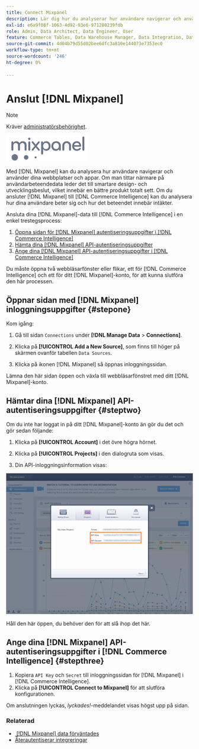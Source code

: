 ```yaml
---
title: Connect Mixpanel
description: Lär dig hur du analyserar hur användare navigerar och använder dina webbplatser och appar.
exl-id: e6a9f08f-1063-4d92-93e6-971280239fdb
role: Admin, Data Architect, Data Engineer, User
feature: Commerce Tables, Data Warehouse Manager, Data Integration, Data Import/Export
source-git-commit: 4d04b79d55d02bee6dfc3a810e144073e7353ec0
workflow-type: tm+mt
source-wordcount: '246'
ht-degree: 0%

---
```


# Anslut [!DNL Mixpanel]

>[!NOTE]
>
>Kräver [administratörsbehörighet](../../../administrator/user-management/user-management.md).

![Mixpanel-logotyp](../../../assets/Mixpanel_logo.png)

Med [!DNL Mixpanel] kan du analysera hur användare navigerar och använder dina webbplatser och appar. Om man tittar närmare på användarbeteendedata leder det till smartare design- och utvecklingsbeslut, vilket innebär en bättre produkt totalt sett. Om du ansluter [!DNL Mixpanel] till [!DNL Commerce Intelligence] kan du analysera hur dina användare beter sig och hur det beteendet innebär intäkter.

Ansluta dina [!DNL Mixpanel]-data till [!DNL Commerce Intelligence] i en enkel trestegsprocess:

1. [Öppna sidan för  [!DNL Mixpanel] autentiseringsuppgifter i [!DNL Commerce Intelligence]](#stepone)
1. [Hämta dina  [!DNL Mixpanel] API-autentiseringsuppgifter](#steptwo)
1. [Ange dina [!DNL Mixpanel] API-autentiseringsuppgifter i [!DNL Commerce Intelligence]](#stepthree)

Du måste öppna två webbläsarfönster eller flikar, ett för [!DNL Commerce Intelligence] och ett för ditt [!DNL Mixpanel]-konto, för att kunna slutföra den här processen.

## Öppnar sidan med [!DNL Mixpanel] inloggningsuppgifter {#stepone}

Kom igång:

1. Gå till sidan `Connections` under **[!DNL Manage Data** > **Connections]**.

1. Klicka på **[!UICONTROL Add a New Source]**, som finns till höger på skärmen ovanför tabellen `Data Sources`.

1. Klicka på ikonen [!DNL Mixpanel] så öppnas inloggningssidan.

Lämna den här sidan öppen och växla till webbläsarfönstret med ditt [!DNL Mixpanel]-konto.

## Hämtar dina [!DNL Mixpanel] API-autentiseringsuppgifter {#steptwo}

Om du inte har loggat in på ditt [!DNL Mixpanel]-konto än gör du det och gör sedan följande:

1. Klicka på **[!UICONTROL Account]** i det övre högra hörnet.

1. Klicka på **[!UICONTROL Projects]** i den dialogruta som visas.

1. Din API-inloggningsinformation visas:

![Hämtar API-autentiseringsuppgifter för Mixpanel](../../../assets/Mixpanel_API_creds.png)

Håll den här öppen, du behöver den för att slå ihop det här.

## Ange dina [!DNL Mixpanel] API-autentiseringsuppgifter i [!DNL Commerce Intelligence] {#stepthree}

1. Kopiera `API Key` och `Secret` till inloggningssidan för [!DNL Mixpanel] i [!DNL Commerce Intelligence].
1. Klicka på **[!UICONTROL Connect to Mixpanel]** för att slutföra konfigurationen.

Om anslutningen lyckas, _lyckades!_-meddelandet visas högst upp på sidan.

### Relaterad

* [&#x200B; [!DNL Mixpanel] data förväntades](../integrations/mixpanel-data.md)
* [Återautentiserar integreringar](https://experienceleague.adobe.com/docs/commerce-knowledge-base/kb/how-to/mbi-reauthenticating-integrations.html)
